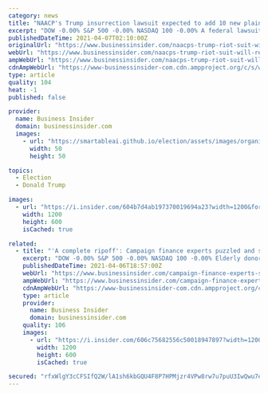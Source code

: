 ```yaml
---
category: news
title: "NAACP's Trump insurrection lawsuit expected to add 10 new plaintiffs, including members of Congress, per reports"
excerpt: "DOW -0.00% S&P 500 -0.00% NASDAQ 100 -0.00% A federal lawsuit targeting former President Donald Trump, his lawyer, and far-right extremists in the aftermath of the July 6 Capital attack is reportedly scoring some new, heavyweight plaintiffs. The NAACP's ..."
publishedDateTime: 2021-04-07T02:10:00Z
originalUrl: "https://www.businessinsider.com/naacps-trump-riot-suit-will-reportedly-add-10-new-plaintiffs-2021-4"
webUrl: "https://www.businessinsider.com/naacps-trump-riot-suit-will-reportedly-add-10-new-plaintiffs-2021-4"
ampWebUrl: "https://www.businessinsider.com/naacps-trump-riot-suit-will-reportedly-add-10-new-plaintiffs-2021-4?amp"
cdnAmpWebUrl: "https://www-businessinsider-com.cdn.ampproject.org/c/s/www.businessinsider.com/naacps-trump-riot-suit-will-reportedly-add-10-new-plaintiffs-2021-4?amp"
type: article
quality: 104
heat: -1
published: false

provider:
  name: Business Insider
  domain: businessinsider.com
  images:
    - url: "https://smartableai.github.io/election/assets/images/organizations/businessinsider.com-50x50.jpg"
      width: 50
      height: 50

topics:
  - Election
  - Donald Trump

images:
  - url: "https://i.insider.com/604b7d4ab197370019694a23?width=1200&format=jpeg"
    width: 1200
    height: 600
    isCached: true

related:
  - title: "'A complete ripoff': Campaign finance experts puzzled and stunned by Trump camp's reported 'money bomb' ploy"
    excerpt: "DOW -0.00% S&P 500 -0.00% NASDAQ 100 -0.00% Elderly donors who gave a few hundred dollars to former President Donald Donald Trump's reelection campaign were shocked to see thousands drained from their accounts. Refund requests spiked in the final months of ..."
    publishedDateTime: 2021-04-06T18:57:00Z
    webUrl: "https://www.businessinsider.com/campaign-finance-experts-stunned-by-trump-camps-reported-money-bomb-2021-4"
    ampWebUrl: "https://www.businessinsider.com/campaign-finance-experts-stunned-by-trump-camps-reported-money-bomb-2021-4?amp"
    cdnAmpWebUrl: "https://www-businessinsider-com.cdn.ampproject.org/c/s/www.businessinsider.com/campaign-finance-experts-stunned-by-trump-camps-reported-money-bomb-2021-4?amp"
    type: article
    provider:
      name: Business Insider
      domain: businessinsider.com
    quality: 106
    images:
      - url: "https://i.insider.com/606c75682556c50018947897?width=1200&format=jpeg"
        width: 1200
        height: 600
        isCached: true

secured: "rfxWlgY3cCFSIfQ2W/lA1sh6kbGQU4F8P7HPMjzr4VPw8rw7u7puU3IwQwu7ehk71v03aGpwT063gkohYkkKjrypOclxVyG05C+IsUj1CXtr2h6deOO0PTzyYJmrQKuqD0QHXgTejNG5uCIy9yUClxQhaAq8oIaZIexqZwFrLolJD90rasoLGHEQiz1k2DTMB9cHcZQfnvtQkxQRYohPVuw2DT5cwSjJ6JFwlWscVtuq1cQTLGv537iPNa046i0p8b8ojflaO0wcFB15lDidbsUQ0XG/AMDrvYjGVR1O40EnY0ytJryllh7qL5aEUsp6Io68LxT8dzAGy5ZKVAlnTJ0HSqj0cor5lKrSYqTfgtI=;ysvfu8lOBbay4jJRT/ss7w=="
---
```


